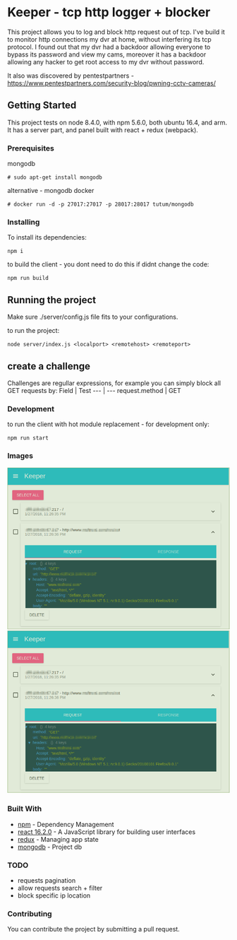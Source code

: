 # Keeper - tcp http logger + blocker 

This project allows you to log and block http request out of tcp. 
I've build it to monitor http connections my dvr at home, without interfering its tcp protocol.
I found out that my dvr had a backdoor allowing everyone to bypass its password and view my cams, moreover it has a backdoor allowing any hacker to get root access to my dvr without password.

It also was discovered by pentestpartners - https://www.pentestpartners.com/security-blog/pwning-cctv-cameras/


## Getting Started

This project tests on node 8.4.0, with npm 5.6.0, both ubuntu 16.4, and arm.
It has a server part, and panel built with react + redux (webpack). 

### Prerequisites

mongodb 

```
# sudo apt-get install mongodb
```
alternative - mongodb docker
```
# docker run -d -p 27017:27017 -p 28017:28017 tutum/mongodb
```

### Installing
To install its dependencies:
```
npm i
```

to build the client - you dont need to do this if didnt change the code:
```
npm run build
```


## Running the project
Make sure ./server/config.js file fits to your configurations.

to run the project: 
```
node server/index.js <localport> <remotehost> <remoteport>
```

## create a challenge
Challenges are regullar expressions, for example you can simply block all GET requests by:
Field | Test
--- | ---
request.method | GET 

### Development 
to run the client with hot module replacement - for development only:
```
npm run start
```

### Images
![Image 1](images/1.png?raw=true "View requests")
![Image 2](images/1.png?raw=true "View challenges")




### Built With
* [npm](https://www.npmjs.com/) - Dependency Management
* [react 16.2.0](https://reactjs.org/) - A JavaScript library for building user interfaces
* [redux](https://github.com/reactjs/react-redux) - Managing app state
* [mongodb](https://www.mongodb.com/) - Project db

### TODO
* requests pagination
* allow requests search + filter
* block specific ip location

### Contributing
You can contribute the project by submitting a pull request.



